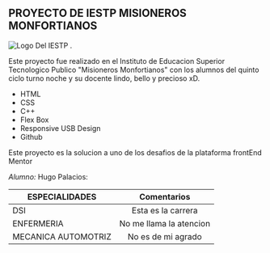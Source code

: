 ## PROYECTO DE IESTP MISIONEROS MONFORTIANOS

![Logo Del IESTP .](https://encrypted-tbn0.gstatic.com/images?q=tbn:ANd9GcQ9VpRiiU706RewGfTonI8fez3_z1PjqTtV9XVrEAbM8A&s)

Este proyecto fue realizado en el Instituto de Educacion Superior Tecnologico Publico "Misioneros Monfortianos"
con los alumnos del quinto ciclo turno noche y su docente lindo, bello y precioso xD.

* HTML
* CSS
* C++
* Flex Box
* Responsive USB Design
* Github

Este proyecto es la solucion a uno de los desafios de la plataforma frontEnd Mentor

*Alumno:* Hugo Palacios:

| ESPECIALIDADES  | Comentarios |
| ------------- |:-------------:|
| DSI     | Esta es la carrera    |
| ENFERMERIA     | No me llama la atencion    |
| MECANICA AUTOMOTRIZ      | No es de mi agrado    |
